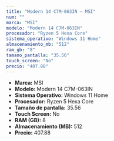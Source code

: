 ```yaml
---
title: "Modern 14 C7M-063IN — MSI"
num: ""
marca: "MSI"
modelo: "Modern 14 C7M-063IN"
procesador: "Ryzen 5 Hexa Core"
sistema_operativo: "Windows 11 Home"
almacenamiento_mb: "512"
ram_gb: "8"
tamano_pantalla: "35.56"
touch_screen: "No"
precio: "407.88"
---
```

<ul>
<li><strong>Marca:</strong> MSI</li>
<li><strong>Modelo:</strong> Modern 14 C7M-063IN</li>
<li><strong>Sistema Operativo:</strong> Windows 11 Home</li>
<li><strong>Procesador:</strong> Ryzen 5 Hexa Core </li>
<li><strong>Tamaño de pantalla:</strong> 35.56</li>
<li><strong>Touch Screen:</strong> No</li>
<li><strong>RAM (GB):</strong> 8</li>
<li><strong>Almacenamiento (MB):</strong> 512</li>
<li><strong>Precio:</strong> 407.88</li>
</ul>